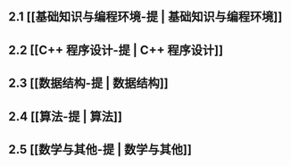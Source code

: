 ## 2.1 [[基础知识与编程环境-提 | 基础知识与编程环境]]
## 2.2 [[C++ 程序设计-提 | C++ 程序设计]]
## 2.3 [[数据结构-提 | 数据结构]]
## 2.4 [[算法-提 | 算法]]
## 2.5 [[数学与其他-提 | 数学与其他]]

